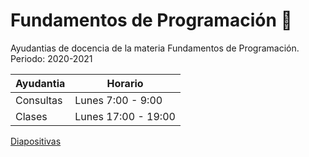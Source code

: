 # Fundamentos de Programación 👋
Ayudantias de docencia de la materia Fundamentos de Programación. Periodo: 2020-2021


| Ayudantia | Horario |
| ------------- | ------------- |
| Consultas | Lunes 7:00 - 9:00|
| Clases | Lunes 17:00 - 19:00|


[Diapositivas](https://docs.google.com/presentation/d/1h_Vsrq-PJWnx7W0cqY1RZVG1_qFWO_WkctWDU2LxZVU/edit?usp=sharing)
